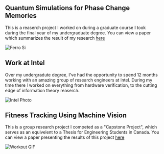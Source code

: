## Quantum Simulations for Phase Change Memories

This is a reaserch project I worked on during a graduate course I took during the final year of my undergraduate degree. You can view a paper which summarizes the result of my research [here](https://github.com/justinkang221/justinkang221.github.io/blob/master/dft_pcm_research.pdf)

![Ferro Si](img/ferro_si.bmp)

## Work at Intel

Over my undergradute degree, I've had the opportunity to spend 12 months working with an amazing group of research engineers at Intel. During my time there I worked on everything from hardware verification, to the cutting edge of information theory reaserch. 

![Intel Photo](img/intel.jpg)


## Fitness Tracking Using Machine Vision 

This is a group research project I competed as a "Capstone Project", which serves as an equivelent to a Thesis for Engineering Students in Canada. You can view a paper presenting the results of this project [here](https://github.com/justinkang221/justinkang221.github.io/blob/master/ENPH_459_Project_Summary.pdf)

![Workout GIF](img/workout.gif)
